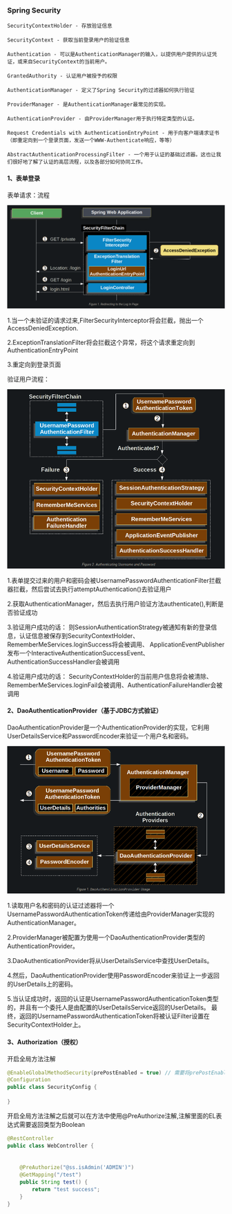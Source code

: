 ### Spring Security
    SecurityContextHolder - 存放验证信息

    SecurityContext - 获取当前登录用户的验证信息

    Authentication - 可以是AuthenticationManager的输入，以提供用户提供的认证凭证，或来自SecurityContext的当前用户。

    GrantedAuthority - 认证用户被授予的权限

    AuthenticationManager - 定义了Spring Security的过滤器如何执行验证

    ProviderManager - 是AuthenticationManager最常见的实现。

    AuthenticationProvider - 由ProviderManager用于执行特定类型的认证。

    Request Credentials with AuthenticationEntryPoint - 用于向客户端请求证书（即重定向到一个登录页面，发送一个WWW-Authenticate响应，等等）

    AbstractAuthenticationProcessingFilter - 一个用于认证的基础过滤器。这也让我们很好地了解了认证的高层流程，以及各部分如何协同工作。


#### 1、表单登录

表单请求：流程

![img.png](img.png)

1.当一个未验证的请求过来,FilterSecurityInterceptor将会拦截，抛出一个AccessDeniedException.

2.ExceptionTranslationFilter将会拦截这个异常，将这个请求重定向到AuthenticationEntryPoint

3.重定向到登录页面

验证用户流程：

![img_1.png](img_1.png)

1.表单提交过来的用户和密码会被UsernamePasswordAuthenticationFilter拦截器拦截，然后尝试去执行attemptAuthentication()去验证用户

2.获取AuthenticationManager，然后去执行用户验证方法authenticate(),判断是否验证成功

3.验证用户成功的话：
则SessionAuthenticationStrategy被通知有新的登录信息，认证信息被保存到SecurityContextHolder、RememberMeServices.loginSuccess将会被调用、
ApplicationEventPublisher发布一个InteractiveAuthenticationSuccessEvent、AuthenticationSuccessHandler会被调用

4.验证用户成功的话：
SecurityContextHolder的当前用户信息将会被清除、RememberMeServices.loginFail会被调用、AuthenticationFailureHandler会被调用


#### 2、DaoAuthenticationProvider（基于JDBC方式验证）

DaoAuthenticationProvider是一个AuthenticationProvider的实现，它利用UserDetailsService和PasswordEncoder来验证一个用户名和密码。

![img_2.png](img_2.png)

1.读取用户名和密码的认证过滤器将一个UsernamePasswordAuthenticationToken传递给由ProviderManager实现的AuthenticationManager。

2.ProviderManager被配置为使用一个DaoAuthenticationProvider类型的AuthenticationProvider。

3.DaoAuthenticationProvider将从UserDetailsService中查找UserDetails。

4.然后，DaoAuthenticationProvider使用PasswordEncoder来验证上一步返回的UserDetails上的密码。

5.当认证成功时，返回的认证是UsernamePasswordAuthenticationToken类型的，并且有一个委托人是由配置的UserDetailsService返回的UserDetails。
最终，返回的UsernamePasswordAuthenticationToken将被认证Filter设置在SecurityContextHolder上。


#### 3、Authorization（授权）

开启全局方法注解
```java
@EnableGlobalMethodSecurity(prePostEnabled = true) // 需要将prePostEnable的值设置为true
@Configuration
public class SecurityConfig {
    
}
```

开启全局方法注解之后就可以在方法中使用@PreAuthorize注解,注解里面的EL表达式需要返回类型为Boolean
```java
@RestController
public class WebController {


    @PreAuthorize("@ss.isAdmin('ADMIN')")
    @GetMapping("/test")
    public String test() {
        return "test success";
    }
}
```